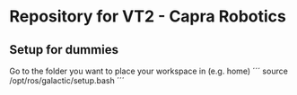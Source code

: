 # Repository for VT2 - Capra Robotics

## Setup for dummies
Go to the folder you want to place your workspace in (e.g. home)
´´´
source /opt/ros/galactic/setup.bash
´´´

